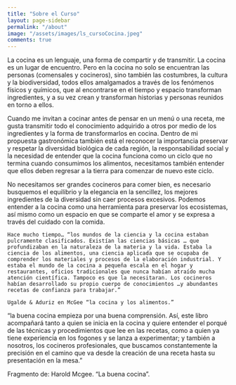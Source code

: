 ```yaml
---
title: "Sobre el Curso"
layout: page-sidebar
permalink: "/about"
image: "/assets/images/ls_cursoCocina.jpeg"
comments: true
---
```


La cocina es un lenguaje, una forma de compartir y de transmitir. La cocina es un lugar de encuentro. Pero en la cocina no solo se encuentran las personas (comensales y cocineros), sino también las costumbres, la cultura y la biodiversidad, todos ellos amalgamados a través de los fenómenos físicos y químicos, que al encontrarse en el tiempo y espacio transforman ingredientes, y a su vez crean y transforman historias y personas reunidos en torno a ellos.

Cuando me invitan a cocinar antes de pensar en un menú o una receta, me gusta transmitir todo el conocimiento adquirido a otros por medio de los ingredientes y la forma de transformarlos en cocina. Dentro de mi propuesta gastronómica también está el reconocer la importancia preservar y respetar la diversidad biológica de cada región, la responsabilidad social y la necesidad de entender que la cocina funciona como un ciclo que no termina cuando consumimos los alimentos, necesitamos también entender que ellos deben regresar a la tierra para comenzar de nuevo este ciclo.

No necesitamos ser grandes cocineros para comer bien, es necesario busquemos el equilibrio y la elegancia en la sencillez, los mejores ingredientes de la diversidad sin caer procesos excesivos. 
Podemos entender a la cocina como una herramienta para preservar los ecosistemas, así mismo como un espacio en que se comparte el amor y se expresa a través del cuidado con la comida.

```
Hace mucho tiempo… “los mundos de la ciencia y la cocina estaban pulcramente clasificados. Existían las ciencias básicas … que profundizaban en la naturaleza de la materia y la vida. Estaba la ciencia de los alimentos, una ciencia aplicada que se ocupaba de comprender los materiales y procesos de la elaboración industrial. Y estaba el mundo de la cocina a pequeña escala en el hogar y restaurantes, oficios tradicionales que nunca habían atraído mucha atención científica. Tampoco es que la necesitaran. Los cocineros habían desarrollado su propio cuerpo de conocimientos …y abundantes recetas de confianza para trabajar.”

Ugalde & Aduriz en McGee “la cocina y los alimentos.”

```

“la buena cocina empieza por una buena comprensión. Así, este libro acompañará tanto a quien se inicia en la cocina y quiere entender el porqué de las técnicas y procedimientos que lee en las recetas, como a quien ya tiene experiencia en los fogones y se lanza a experimentar; y también a nosotros, los cocineros profesionales, que buscamos constantemente la precisión en el camino que va desde la creación de una receta hasta su presentación en la mesa.”

Fragmento de: Harold Mcgee. “La buena cocina”. 
